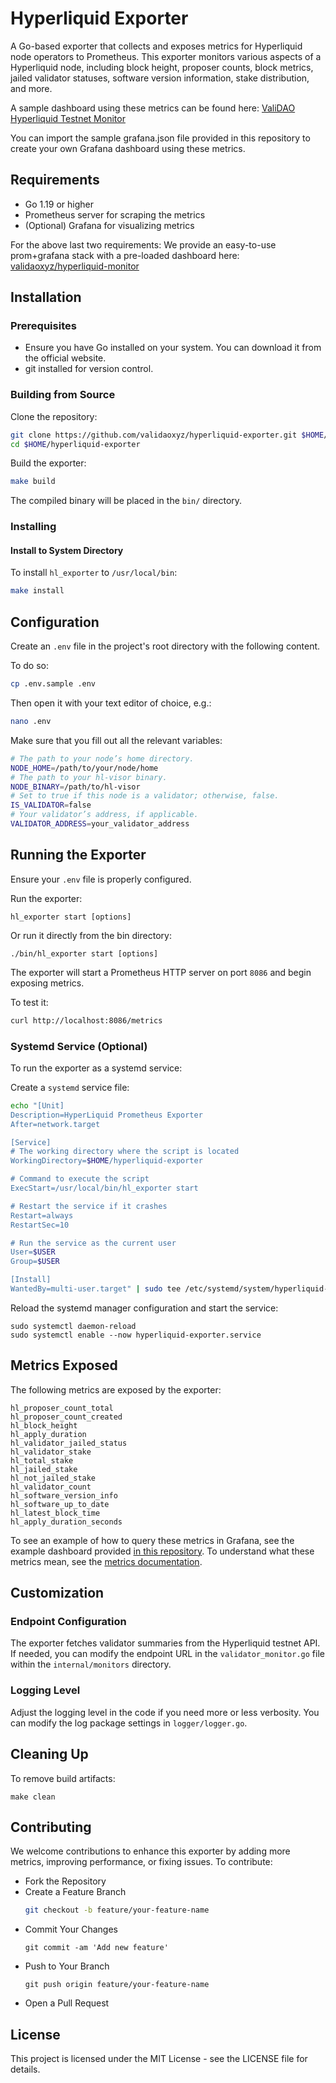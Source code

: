 

# Hyperliquid Exporter

A Go-based exporter that collects and exposes metrics for Hyperliquid node operators to Prometheus. This exporter monitors various aspects of a Hyperliquid node, including block height, proposer counts, block metrics, jailed validator statuses, software version information, stake distribution, and more.

A sample dashboard using these metrics can be found here: [ValiDAO Hyperliquid Testnet Monitor](https://hyperliquid-testnet-monitor.validao.xyz/public-dashboards/ff0fbe53299b4f95bb6e9651826b26e0)

You can import the sample grafana.json file provided in this repository to create your own Grafana dashboard using these metrics.

## Requirements

- Go 1.19 or higher
- Prometheus server for scraping the metrics
- (Optional) Grafana for visualizing metrics

For the above last two requirements: We provide an easy-to-use prom+grafana stack with a pre-loaded dashboard here: [validaoxyz/hyperliquid-monitor](https://github.com/validaoxyz/hyperliquid-monitor)

## Installation

### Prerequisites

- Ensure you have Go installed on your system. You can download it from the official website.
- git installed for version control.

### Building from Source

Clone the repository:

```bash
git clone https://github.com/validaoxyz/hyperliquid-exporter.git $HOME/hyperliquid-exporter
cd $HOME/hyperliquid-exporter
```

Build the exporter:

```bash
make build
```

The compiled binary will be placed in the `bin/` directory.

### Installing

#### Install to System Directory

To install `hl_exporter` to `/usr/local/bin`:

```bash
make install
```

## Configuration

Create an `.env` file in the project's root directory with the following content. 

To do so:
```bash
cp .env.sample .env
```
Then open it with your text editor of choice, e.g.:
```bash
nano .env
```
Make sure that you fill out all the relevant variables:
```bash
# The path to your node’s home directory.
NODE_HOME=/path/to/your/node/home
# The path to your hl-visor binary.
NODE_BINARY=/path/to/hl-visor
# Set to true if this node is a validator; otherwise, false.
IS_VALIDATOR=false
# Your validator’s address, if applicable.
VALIDATOR_ADDRESS=your_validator_address
```


## Running the Exporter

Ensure your `.env` file is properly configured.

Run the exporter:

```
hl_exporter start [options]
```
Or run it directly from the bin directory:

```
./bin/hl_exporter start [options]
```

The exporter will start a Prometheus HTTP server on port `8086` and begin exposing metrics.

To test it:
```bash
curl http://localhost:8086/metrics
```

### Systemd Service (Optional)

To run the exporter as a systemd service:

Create a `systemd` service file:

```bash
echo "[Unit]
Description=HyperLiquid Prometheus Exporter
After=network.target

[Service]
# The working directory where the script is located
WorkingDirectory=$HOME/hyperliquid-exporter

# Command to execute the script
ExecStart=/usr/local/bin/hl_exporter start

# Restart the service if it crashes
Restart=always
RestartSec=10

# Run the service as the current user
User=$USER
Group=$USER

[Install]
WantedBy=multi-user.target" | sudo tee /etc/systemd/system/hyperliquid-exporter.service
```

Reload the systemd manager configuration and start the service:

```
sudo systemctl daemon-reload
sudo systemctl enable --now hyperliquid-exporter.service
```

## Metrics Exposed
The following metrics are exposed by the exporter:
```
hl_proposer_count_total
hl_proposer_count_created
hl_block_height
hl_apply_duration
hl_validator_jailed_status
hl_validator_stake
hl_total_stake
hl_jailed_stake
hl_not_jailed_stake
hl_validator_count
hl_software_version_info
hl_software_up_to_date
hl_latest_block_time
hl_apply_duration_seconds 
```
To see an example of how to query these metrics in Grafana, see the example dashboard provided [in this repository](./grafana/). To understand what these metrics mean, see the [metrics documentation](./internal/metrics/).


## Customization

### Endpoint Configuration

The exporter fetches validator summaries from the Hyperliquid testnet API. If needed, you can modify the endpoint URL in the `validator_monitor.go` file within the `internal/monitors` directory.

### Logging Level

Adjust the logging level in the code if you need more or less verbosity. You can modify the log package settings in `logger/logger.go`.

## Cleaning Up

To remove build artifacts:

```
make clean
```

## Contributing

We welcome contributions to enhance this exporter by adding more metrics, improving performance, or fixing issues. To contribute:

- Fork the Repository
- Create a Feature Branch
  ```bash
  git checkout -b feature/your-feature-name
  ```
- Commit Your Changes
  ```
  git commit -am 'Add new feature'
  ```
- Push to Your Branch
  ```
  git push origin feature/your-feature-name
  ```
- Open a Pull Request

## License

This project is licensed under the MIT License - see the LICENSE file for details.